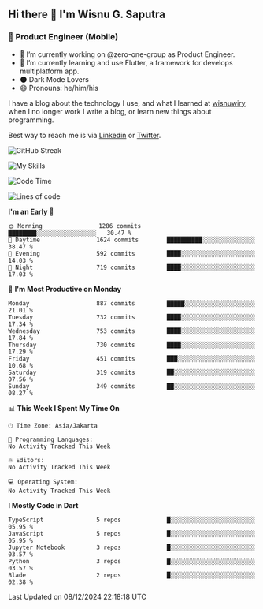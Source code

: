 ## Hi there 👋 I'm Wisnu G. Saputra

### :mobile_phone_off: Product Engineer (Mobile)

- 🔭 I’m currently working on @zero-one-group as Product Engineer.
- 🌱 I’m currently learning and use Flutter, a framework for develops multiplatform app.
- 🌑 Dark Mode Lovers
- 😄 Pronouns: he/him/his

I have a blog about the technology I use, and what I learned at [wisnuwiry](https://wisnuwiry.space/), when I no longer work I write a blog, or learn new things about programming.

Best way to reach me is via [Linkedin](https://www.linkedin.com/in/wisnu-saputra/) or [Twitter](https://twitter.com/wisnuwiry).

![GitHub Streak](https://streak-stats.demolab.com?user=wisnuwiry&theme=dark&hide_border=true)

![My Skills](https://skillicons.dev/icons?i=dart,flutter,kotlin,swift,go,js,css,neovim,git,linux&perline=5)

<!--START_SECTION:waka-->
![Code Time](http://img.shields.io/badge/Code%20Time-1%2C581%20hrs%2027%20mins-blue)

![Lines of code](https://img.shields.io/badge/From%20Hello%20World%20I%27ve%20Written-6.0%20million%20lines%20of%20code-blue)

**I'm an Early 🐤** 

```text
🌞 Morning                1286 commits        ████████░░░░░░░░░░░░░░░░░   30.47 % 
🌆 Daytime                1624 commits        ██████████░░░░░░░░░░░░░░░   38.47 % 
🌃 Evening                592 commits         ████░░░░░░░░░░░░░░░░░░░░░   14.03 % 
🌙 Night                  719 commits         ████░░░░░░░░░░░░░░░░░░░░░   17.03 % 
```
📅 **I'm Most Productive on Monday** 

```text
Monday                   887 commits         █████░░░░░░░░░░░░░░░░░░░░   21.01 % 
Tuesday                  732 commits         ████░░░░░░░░░░░░░░░░░░░░░   17.34 % 
Wednesday                753 commits         ████░░░░░░░░░░░░░░░░░░░░░   17.84 % 
Thursday                 730 commits         ████░░░░░░░░░░░░░░░░░░░░░   17.29 % 
Friday                   451 commits         ███░░░░░░░░░░░░░░░░░░░░░░   10.68 % 
Saturday                 319 commits         ██░░░░░░░░░░░░░░░░░░░░░░░   07.56 % 
Sunday                   349 commits         ██░░░░░░░░░░░░░░░░░░░░░░░   08.27 % 
```


📊 **This Week I Spent My Time On** 

```text
🕑︎ Time Zone: Asia/Jakarta

💬 Programming Languages: 
No Activity Tracked This Week

🔥 Editors: 
No Activity Tracked This Week

💻 Operating System: 
No Activity Tracked This Week
```

**I Mostly Code in Dart** 

```text
TypeScript               5 repos             █░░░░░░░░░░░░░░░░░░░░░░░░   05.95 % 
JavaScript               5 repos             █░░░░░░░░░░░░░░░░░░░░░░░░   05.95 % 
Jupyter Notebook         3 repos             █░░░░░░░░░░░░░░░░░░░░░░░░   03.57 % 
Python                   3 repos             █░░░░░░░░░░░░░░░░░░░░░░░░   03.57 % 
Blade                    2 repos             █░░░░░░░░░░░░░░░░░░░░░░░░   02.38 % 
```




 Last Updated on 08/12/2024 22:18:18 UTC
<!--END_SECTION:waka-->
